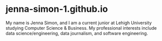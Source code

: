 # jenna-simon-1.github.io

My name is Jenna Simon, and I am a current junior at Lehigh University studying Computer Science & Business. My professional interests include data science/engineering, data journalism, and software engineering.
